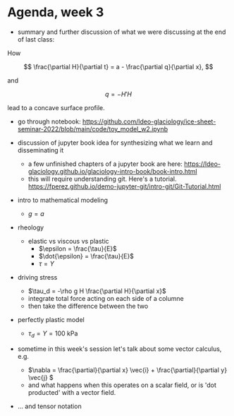 # Agenda, week 3

- summary and further discussion of what we were discussing at the end of last class:

How

$$
\frac{\partial H}{\partial t} = a - \frac{\partial q}{\partial x},
$$

and 

$$
q = -H' H
$$

lead to a concave surface profile. 

- go through notebook: https://github.com/ldeo-glaciology/ice-sheet-seminar-2022/blob/main/code/toy_model_w2.ipynb

- discussion of jupyter book idea for synthesizing what we learn and disseminating it
  - a few unfinished chapters of a jupyter book are here: https://ldeo-glaciology.github.io/glaciology-intro-book/book-intro.html  
  - this will require understanding git. Here's a tutorial. https://fperez.github.io/demo-jupyter-git/intro-git/Git-Tutorial.html 

- intro to mathematical modeling
    - $g = a$



- rheology
    - elastic vs viscous vs plastic
        - $\epsilon = \frac{\tau}{E}$
        - $\dot{\epsilon} = \frac{\tau}{E}$
        - $\tau = Y$

- driving stress
    - $\tau_d = -\rho g H \frac{\partial H}{\partial x}$ 
    - integrate total force acting on each side of a columne
    - then take the difference between the two  

- perfectly plastic model 
    - $\tau_d = Y = 100$ kPa


- sometime in this week's session let's talk about some vector calculus, e.g.
   - $\nabla = \frac{\partial}{\partial x} \vec{i} + \frac{\partial}{\partial y} \vec{j} $
   - and what happens when this operates on a scalar field, or is 'dot producted' with a vector field.
- ... and tensor notation 
   
